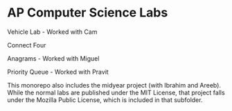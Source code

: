 # AP Computer Science Labs

Vehicle Lab - Worked with Cam

Connect Four

Anagrams - Worked with Miguel

Priority Queue - Worked with Pravit


This monorepo also includes the midyear project (with Ibrahim and Areeb). While the normal labs are published under the MIT License, that project falls under the Mozilla Public License, which is included in that subfolder.